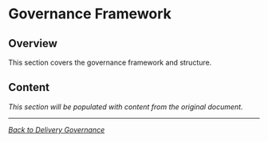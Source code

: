 # Governance Framework

## Overview

This section covers the governance framework and structure.

## Content

*This section will be populated with content from the original document.*

---

*[Back to Delivery Governance](index.md)*
